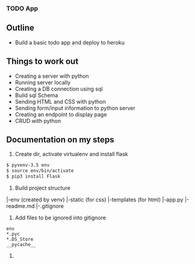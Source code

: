 ### TODO App

## Outline

- Build a basic todo app and deploy to heroku

## Things to work out

- Creating a server with python
- Running server locally
- Creating a DB connection using sql
- Build sql Schema
- Sending HTML and CSS with python
- Sending form/input information to python server
- Creating an endpoint to display page
- CRUD with python


## Documentation on my steps

1. Create dir, activate virtualenv and install flask

```sh
$ pyvenv-3.5 env
$ source env/bin/activate
$ pip3 install Flask
```

1. Build project structure

 |-env (created by venv)
 |-static (for css)
 |-templates (for html)
 |-app.py
 |-readme.md
 |-.gitignore

1. Add files to be ignored into gitignore

```
env
*.pyc
*.DS_Store
__pycache__
```

1.
